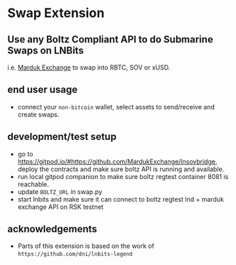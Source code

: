 <h1>Swap Extension</h1>
<h2>Use any Boltz Compliant API to do Submarine Swaps on LNBits</h2>

i.e. [Marduk Exchange](https://marduk.exchange) to swap into RBTC, SOV or xUSD.

## end user usage
* connect your `non-bitcoin` wallet, select assets to send/receive and create swaps.

## development/test setup
* go to https://gitpod.io/#https://github.com/MardukExchange/lnsovbridge, deploy the contracts and make sure boltz API is running and available.
* run local gitpod companion to make sure boltz regtest container 8081 is reachable.
* update `BOLTZ_URL` in swap.py
* start lnbits and make sure it can connect to boltz regtest lnd + marduk exchange API on RSK testnet

## acknowledgements
* Parts of this extension is based on the work of `https://github.com/dni/lnbits-legend`  
